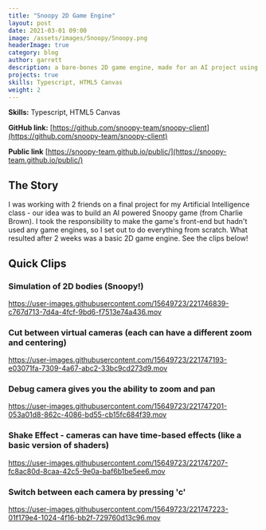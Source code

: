 ```yaml
---
title: "Snoopy 2D Game Engine"
layout: post
date: 2021-03-01 09:00
image: /assets/images/Snoopy/Snoopy.png
headerImage: true
category: blog
author: garrett
description: a bare-bones 2D game engine, made for an AI project using Snoopy from Charlie Brown!
projects: true
skills: Typescript, HTML5 Canvas
weight: 2
---
```


**Skills:** Typescript, HTML5 Canvas

**GitHub link:** [https://github.com/snoopy-team/snoopy-client](https://github.com/snoopy-team/snoopy-client)

**Public link** [https://snoopy-team.github.io/public/](https://snoopy-team.github.io/public/)

## The Story
I was working with 2 friends on a final project for my Artificial Intelligence class - our idea was to build an AI powered Snoopy game (from Charlie Brown). I took the responsibility to make the game's front-end but hadn't used any game engines, so I set out to do everything from scratch. What resulted after 2 weeks was a basic 2D game engine. See the clips below!

## Quick Clips
### Simulation of 2D bodies (Snoopy!)
https://user-images.githubusercontent.com/15649723/221746839-c767d713-7d4a-4fcf-9bd6-f7513e74a436.mov
### Cut between virtual cameras (each can have a different zoom and centering)
https://user-images.githubusercontent.com/15649723/221747193-e03071fa-7309-4a67-abc2-33bc9cd273d9.mov
### Debug camera gives you the ability to zoom and pan
https://user-images.githubusercontent.com/15649723/221747201-053a01d8-862c-4086-bd55-cb15fc684f39.mov
### Shake Effect - cameras can have time-based effects (like a basic version of shaders)
https://user-images.githubusercontent.com/15649723/221747207-fc8ac80d-8caa-42c5-9e0a-baf6b1be5ee6.mov
### Switch between each camera by pressing 'c'
https://user-images.githubusercontent.com/15649723/221747223-01f179e4-1024-4f16-bb2f-729760d13c96.mov
